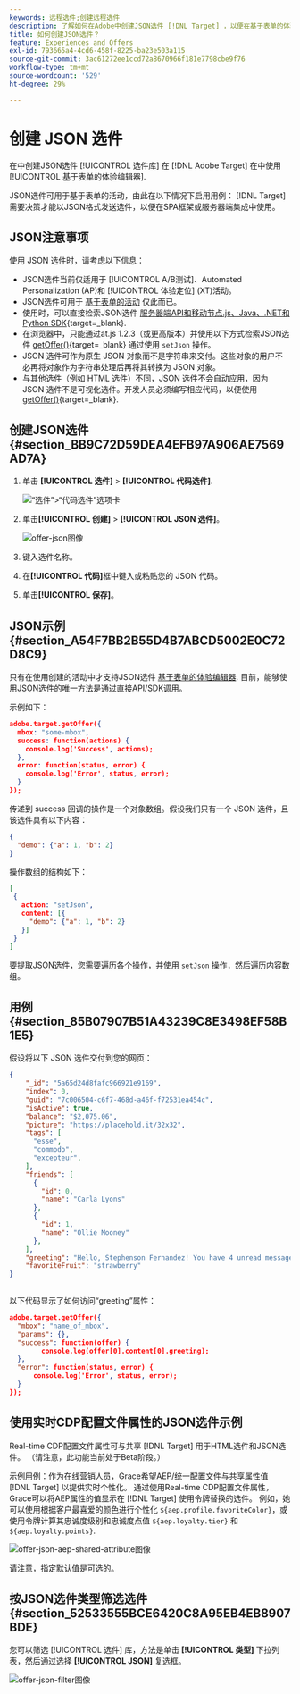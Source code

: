 ```yaml
---
keywords: 远程选件;创建远程选件
description: 了解如何在Adobe中创建JSON选件 [!DNL Target] ，以便在基于表单的体验编辑器中使用。
title: 如何创建JSON选件？
feature: Experiences and Offers
exl-id: 793665a4-4cd6-458f-8225-ba23e503a115
source-git-commit: 3ac61272ee1ccd72a8670966f181e7798cbe9f76
workflow-type: tm+mt
source-wordcount: '529'
ht-degree: 29%

---
```


# 创建 JSON 选件

在中创建JSON选件 [!UICONTROL 选件库] 在 [!DNL Adobe Target] 在中使用 [!UICONTROL 基于表单的体验编辑器].

JSON选件可用于基于表单的活动，由此在以下情况下启用用例： [!DNL Target] 需要决策才能以JSON格式发送选件，以便在SPA框架或服务器端集成中使用。

## JSON注意事项

使用 JSON 选件时，请考虑以下信息：

* JSON选件当前仅适用于 [!UICONTROL A/B测试]、Automated Personalization (AP)和 [!UICONTROL 体验定位] (XT)活动。
* JSON选件可用于 [基于表单的活动](/help/main/c-experiences/form-experience-composer.md) 仅此而已。
* 使用时，可以直接检索JSON选件 [服务器端API和移动节点.js、Java、.NET和Python SDK](https://developer.adobe.com/target/implement/server-side/){target=_blank}.
* 在浏览器中，只能通过at.js 1.2.3（或更高版本）并使用以下方式检索JSON选件 [getOffer()](https://developer.adobe.com/target/implement/client-side/atjs/atjs-functions/adobe-target-getoffer/){target=_blank} 通过使用 `setJson` 操作。
* JSON 选件可作为原生 JSON 对象而不是字符串来交付。这些对象的用户不必再将对象作为字符串处理后再将其转换为 JSON 对象。
* 与其他选件（例如 HTML 选件）不同，JSON 选件不会自动应用，因为 JSON 选件不是可视化选件。开发人员必须编写相应代码，以便使用 [getOffer()](https://developer.adobe.com/target/implement/client-side/atjs/atjs-functions/adobe-target-getoffer/){target=_blank}.

## 创建JSON选件 {#section_BB9C72D59DEA4EFB97A906AE7569AD7A}

1. 单击 **[!UICONTROL 选件]** > **[!UICONTROL 代码选件]**.

   ![“选件”>“代码选件”选项卡](/help/main/c-experiences/c-manage-content/assets/code-offers-tab.png)

1. 单击&#x200B;**[!UICONTROL 创建]** > **[!UICONTROL JSON 选件]**。

   ![offer-json图像](assets/offer-json.png)

1. 键入选件名称。
1. 在&#x200B;**[!UICONTROL 代码]**&#x200B;框中键入或粘贴您的 JSON 代码。
1. 单击&#x200B;**[!UICONTROL 保存]**。

## JSON示例 {#section_A54F7BB2B55D4B7ABCD5002E0C72D8C9}

只有在使用创建的活动中才支持JSON选件 [基于表单的体验编辑器](/help/main/c-experiences/form-experience-composer.md). 目前，能够使用JSON选件的唯一方法是通过直接API/SDK调用。

示例如下：

```json
adobe.target.getOffer({ 
  mbox: "some-mbox", 
  success: function(actions) { 
    console.log('Success', actions); 
  }, 
  error: function(status, error) { 
    console.log('Error', status, error); 
  } 
});
```

传递到 success 回调的操作是一个对象数组。假设我们只有一个 JSON 选件，且该选件具有以下内容：

```json
{ 
  "demo": {"a": 1, "b": 2} 
}
```

操作数组的结构如下：

```json
[ 
 { 
   action: "setJson", 
   content: [{ 
     "demo": {"a": 1, "b": 2} 
   }] 
 }  
]
```

要提取JSON选件，您需要遍历各个操作，并使用 `setJson` 操作，然后遍历内容数组。

## 用例 {#section_85B07907B51A43239C8E3498EF58B1E5}

假设将以下 JSON 选件交付到您的网页：

```json
{ 
    "_id": "5a65d24d8fafc966921e9169", 
    "index": 0, 
    "guid": "7c006504-c6f7-468d-a46f-f72531ea454c", 
    "isActive": true, 
    "balance": "$2,075.06", 
    "picture": "https://placehold.it/32x32", 
    "tags": [ 
      "esse", 
      "commodo", 
      "excepteur", 
    ], 
    "friends": [ 
      { 
        "id": 0, 
        "name": "Carla Lyons" 
      }, 
      { 
        "id": 1, 
        "name": "Ollie Mooney" 
      }, 
    ], 
    "greeting": "Hello, Stephenson Fernandez! You have 4 unread messages.", 
    "favoriteFruit": "strawberry" 
} 
  
```

以下代码显示了如何访问“greeting”属性：

```json
adobe.target.getOffer({   
  "mbox": "name_of_mbox", 
  "params": {}, 
  "success": function(offer) {           
        console.log(offer[0].content[0].greeting); 
  },   
  "error": function(status, error) {           
      console.log('Error', status, error); 
  } 
});
```

## 使用实时CDP配置文件属性的JSON选件示例

Real-time CDP配置文件属性可与共享 [!DNL Target] 用于HTML选件和JSON选件。 （请注意，此功能当前处于Beta阶段。）

示例用例：作为在线营销人员，Grace希望AEP/统一配置文件与共享属性值 [!DNL Target] 以提供实时个性化。 通过使用Real-time CDP配置文件属性，Grace可以将AEP属性的值显示在 [!DNL Target] 使用令牌替换的选件。 例如，她可以使用根据客户最喜爱的颜色进行个性化 `${aep.profile.favoriteColor}`，或使用令牌计算其忠诚度级别和忠诚度点值 `${aep.loyalty.tier}` 和 `${aep.loyalty.points}`.

![offer-json-aep-shared-attribute图像](assets/offer-json-aep-shared-attribute.png)

请注意，指定默认值是可选的。

## 按JSON选件类型筛选选件 {#section_52533555BCE6420C8A95EB4EB8907BDE}

您可以筛选 [!UICONTROL 选件] 库，方法是单击 **[!UICONTROL 类型]** 下拉列表，然后通过选择 **[!UICONTROL JSON]** 复选框。

![offer-json-filter图像](assets/offer-json-filter.png)
